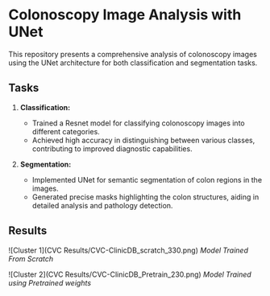 # Colonoscopy Image Analysis with UNet
This repository presents a comprehensive analysis of colonoscopy images using the UNet architecture for both classification and segmentation tasks.

## Tasks

1. **Classification:**
   - Trained a Resnet model for classifying colonoscopy images into different categories.
   - Achieved high accuracy in distinguishing between various classes, contributing to improved diagnostic capabilities.

2. **Segmentation:**
   - Implemented UNet for semantic segmentation of colon regions in the images.
   - Generated precise masks highlighting the colon structures, aiding in detailed analysis and pathology detection.

## Results
![Cluster 1](CVC Results/CVC-ClinicDB_scratch_330.png)
*Model Trained From Scratch*

![Cluster 2](CVC Results/CVC-ClinicDB_Pretrain_230.png)
*Model Trained using Pretrained weights*

